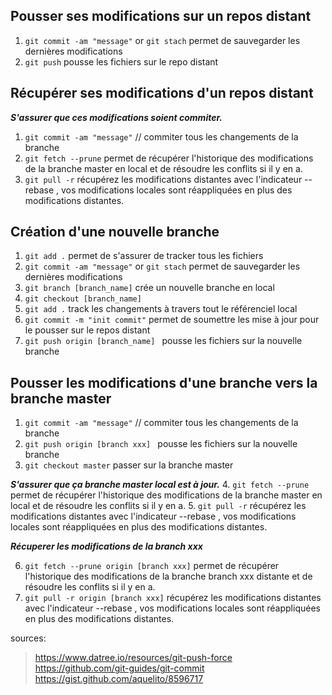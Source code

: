 ## Pousser ses modifications sur un repos distant

1. `git commit -am "message"`  or `git stach` permet de sauvegarder les dernières modifications
2. `git push` pousse les fichiers sur le repo distant

## Récupérer ses modifications d'un repos distant
***S'assurer que ces modifications soient commiter.***
1. `git commit -am "message"` // commiter tous les changements de la branche 
2. `git fetch --prune` permet de récupérer l'historique des 
modifications de la branche master en local et de résoudre les conflits si il y en a.
3. `git pull -r` récupérez les modifications distantes avec l'indicateur --rebase , 
vos modifications locales sont réappliquées en plus des modifications distantes.

## Création d'une nouvelle branche
    
1. `git add .` permet de s'assurer de tracker tous les fichiers
2. `git commit -am "message"`  or `git stach` permet de sauvegarder les dernières modifications
3. `git branch [branch_name]`  crée un nouvelle branche en local
4. `git checkout [branch_name]`
6. `git add .` track les changements à travers tout le référenciel local 
7. `git commit -m "init commit"` permet de soumettre les mise à jour pour le pousser sur le repos distant 
8. `git push origin [branch_name] ` pousse les fichiers sur la nouvelle branche

## Pousser les modifications d'une branche vers la branche master

1. `git commit -am "message"` // commiter tous les changements de la branche 
2. `git push origin [branch xxx] ` pousse les fichiers sur la nouvelle branche
3. `git checkout master`  passer sur la branche master

***S'assurer que ça branche master local est à jour.***
4. `git fetch --prune` permet de récupérer l'historique des 
modifications de la branche master en local et de résoudre les conflits si il y en a.
5. `git pull -r` récupérez les modifications distantes avec l'indicateur --rebase , 
vos modifications locales sont réappliquées en plus des modifications distantes.

***Récuperer les modifications de la branch xxx***

6. `git fetch --prune origin [branch xxx]` permet de récupérer l'historique des 
modifications de la branche branch xxx distante et de résoudre les conflits si il y en a.
7. `git pull -r origin [branch xxx]` récupérez les modifications distantes avec l'indicateur --rebase , 
vos modifications locales sont réappliquées en plus des modifications distantes.


sources:
> https://www.datree.io/resources/git-push-force
> https://github.com/git-guides/git-commit
> https://gist.github.com/aquelito/8596717
